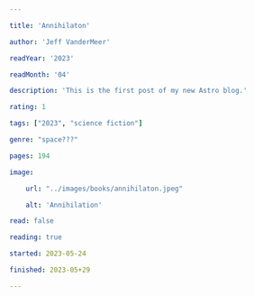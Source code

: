 ```yaml
---

title: 'Annihilaton'

author: 'Jeff VanderMeer'

readYear: '2023'

readMonth: '04'

description: 'This is the first post of my new Astro blog.'

rating: 1

tags: ["2023", "science fiction"]

genre: "space???"

pages: 194

image:

    url: "../images/books/annihilaton.jpeg"

    alt: 'Annihilation'

read: false

reading: true

started: 2023-05-24

finished: 2023-05+29

---
```

